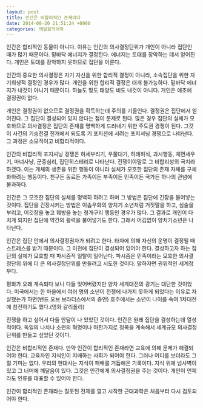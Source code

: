 ```yaml
---
layout: post
title: 인간은 비합리적인 존재이다
date: 2014-08-20 21:51:24 +0900
categories: 깨달음의대화
---
```

인간은 합리적인 동물이 아니다. 이유는 인간의 의사결정단위가 개인이 아니라 집단인 때가 많기 때문이다. 밑바닥 에너지가 결정한다. 에너지는 토대를 장악하는 데서 얻어진다. 개인은 토대를 장악하지 못하므로 집단을 이룬다. 

  


인간의 중요한 의사결정은 자기 자신을 위한 합리적 결정이 아니라, 소속집단을 위한 자기희생적 결정인 경우가 많다. 개인을 위한 합리적 결정은 대개 불가능하다. 밑바닥 에너지가 내것이 아니기 때문이다. 하늘도 땅도 태양도 비도 내것이 아니다. 개인은 애초에 결정권이 없다. 

  


개인은 결정권이 없으므로 결정권을 획득하는데 주의를 기울인다. 결정권은 집단에서 얻어진다. 그 집단이 결성되어 있지 않다는 점이 문제로 된다. 많은 경우 집단의 실체가 모호하므로 의사결정은 집단의 존재를 명백하게 드러내기 위한 주도권 경쟁이 된다. 그것이 사건의 기승전결 전개에서 되도록 기 포지션에 서려는 포지셔닝 경쟁으로 나타난다. 그 과정은 소모적이고 비합리적이다. 

  


인간의 비합리적 포지셔닝 경쟁은 허세부리기, 우쭐대기, 허례허식, 과시행동, 체면세우기, 마녀사냥, 군중심리, 집단히스테리로 나타난다. 전쟁이야말로 그 비합리성의 극치라 하겠다. 이는 개체의 생존을 위한 행동이 아니라 실체가 모호한 집단의 존재 자체를 구체화하려는 행동이다. 친구든 동료든 가족이든 부족이든 민족이든 국가든 하나의 관념에 불과하다. 

  


인간은 그 모호한 집단의 실체를 명백히 하려고 하며 그 방법은 집단에 긴장을 불어넣는 것이다. 집단을 긴장시키는 방법은 이솝우화의 양치기 소년처럼 거짓말을 하고, 심술을 부리고, 어깃장을 놓고 훼방을 놓는 청개구리 행동인 경우가 많다. 그 결과로 개인이 다치게 되지만 집단에 약간의 활력을 불어넣기도 한다. 그래서 어김없이 양치기소년은 나타난다. 

  


인간은 집단 안에서 의사결정권자가 되려고 한다. 타자에 의해 자신의 운명이 결정될 때 스트레스를 받기 때문이다. 그 이전에 집단이 결성되어 있어야 한다. 결성하고자 하는 집단의 실체가 모호할 때 파시즘적 일탈이 일어난다. 파시즘은 민족이라는 모호한 의사결정단위 위에 더 큰 의사결정단위를 만들려고 시도한 것이다. 말하자면 권위적인 세계정부다. 

  


평화가 오래 계속되다 보니 다들 잊어버렸지만 양차 세계대전의 광기는 대단한 것이었다. 미국에서는 한 마을에서 여러 명의 소년이 전쟁에 나가지 못하게 되었다는 이유로 자살했는가 하면(밴드 오브 브라더스에서의 증언) 호주에서는 소년이 나이를 속여 1차대전에 참전하기도 했다.(영화 갈리폴리)

  


전쟁을 하고 싶어서 다들 안달이 나 있었던 것이다. 인간은 원래 집단을 결성하는데 열성적이다. 독일의 나치나 소련의 혁명이나 마찬가지로 정복을 계속해서 세계규모 의사결정단위를 만들고 싶었던 것이다. 

  


인간은 비합리적인 존재다. 만약 인간이 합리적인 존재라면 교육에 의해 문제가 해결되어야 한다. 교육자인 지식인이 지배하는 사회가 되어야 한다. 그러나 어디를 보더라도 그럴 기미는 없다. 우리의 현대사는 지식이 패배를 거듭해온 기록이다. 지식 위에 넘사벽이 있고 그 너머에 깨달음이 있다. 그것은 인간에게 의사결정권을 주는 것이다. 개인이 언제라도 인류를 대표할 수 있어야 한다. 

  


인간이 합리적인 존재라는 잘못된 전제를 깔고 시작한 근대과학은 처음부터 다시 검토되어야 한다.